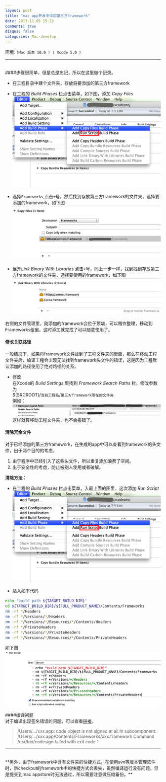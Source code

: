 ```yaml
---
layout: post
title: "mac app开发中添加第三方framework"
date: 2013-11-05 15:23
comments: true
disqus: false
categories: Mac-develop
---
```

环境: `(Mac 版本 10.9 ) ( Xcode 5.0 )`  
***
<br/>
####步骤很简单，但是总是忘记，所以在这里做个记录。

* 在工程目录中建个文件夹，存放将要添加的第三方framework
<!-- more -->

* 在工程的 *Build Phases* 栏点击菜单，如下图，添加 *Copy Files*  
![temp](/images/2013/11/05/add_copy_files.png)  

* 选择`Frameworks`,点击`+`号，然后找到存放第三方framework的文件夹，选择要添加的framework，如下图  
![temp](/images/2013/11/05/add_framework.png) 

* 展开*Link Binary With Libraries* 点击`+`号，同上一步一样，找到找到存放第三方framework的文件夹，选择要使用的framework，如下图  
![temp](/images/2013/11/05/use_framework.png)

右侧的文件管理里，刚添加的framework会位于顶端，可以稍作整理，移动到Frameworks组里，这时添加就完成了可以随意使用了。

#### 修改关联路径
一般情况下，如果将framework文件放到了工程文件夹的里面，那么在移动工程文件夹后，编译工程会出现无法找到framework头文件的错误，这是因为工程默认添加的路径使用了绝对路径的关系。 
  
* 修改   
在Xcode的 *Build Settings* 里找到 *Framework Search Paths* 栏，修改参数为   
$(SRCROOT)/`当前工程名`/`第三方framework所在的文件夹`   
例如：
![temp](/images/2013/11/05/change_path_framework.png)
这样就算移动工程文件夹，也不会报错了。



#### 清除冗余文件
对于已经添加的第三方framework，在生成的app中可以查看到framework的头文件，出于两个目的的考虑。  
1. 由于程序中已经引入了这些头文件，所以重复添加浪费了空间。  
2. 出于安全性的考虑，防止被别人使用或者破解。  

**清除方法：**

* 在工程的 *Build Phases* 栏点击菜单，入最上面的图里，这次添加 *Run Script*  
![temp](/images/2013/11/05/add_copy_files.png)

* 贴入如下代码

``` sh
echo "build path ${TARGET_BUILD_DIR}"  
cd ${TARGET_BUILD_DIR}/${FULL_PRODUCT_NAME}/Contents/Frameworks   
rm -rf */Headers   
rm -rf */Versions/*/Headers 
rm -rf */Versions/*/Resources/*/Contents/Headers
rm -rf */PrivateHeaders
rm -rf */Versions/*/PrivateHeaders
rm -rf */Versions/*/Resources/*/Contents/PrivateHeaders
```  
如下图   
![temp](/images/2013/11/05/clean_framework.png)

####编译问题  
对于编译出现签名错误的问题，可以查看[链接](http://tmyam.github.io/blog/2013/11/05/xcode5-mac-app-running-on-lion/)。  
>/Users/…/xxx.app: code object is not signed at all In subcomponent: /Users/…/xxx.app/Contents/Frameworks/xxx.framework Command /usr/bin/codesign failed with exit code 1

***
<br/>
**另外，由于framework中含有文件夹的快捷方式，在使用svn等版本管理软件时，新checkout的framework中的快捷方式会丢失，虽然编译运行没有问题，但是提交到mac appstore时无法通过，所以需要注意做压缩备份。**

